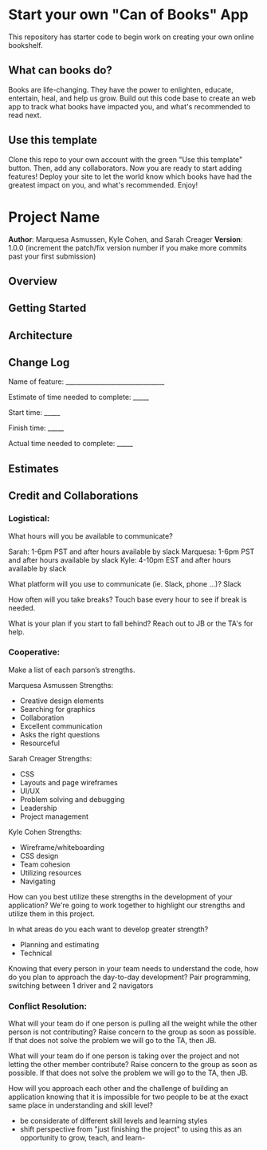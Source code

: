 # Start your own "Can of Books" App

This repository has starter code to begin work on creating your own online bookshelf.

## What can books do?

Books are life-changing. They have the power to enlighten, educate, entertain, heal, and help us grow. Build out this code base to create an web app to track what books have impacted you, and what's recommended to read next.

## Use this template

Clone this repo to your own account with the green "Use this template" button. Then, add any collaborators. Now you are ready to start adding features! Deploy your site to let the world know which books have had the greatest impact on you, and what's recommended. Enjoy!

# Project Name

**Author**: Marquesa Asmussen, Kyle Cohen, and Sarah Creager
**Version**: 1.0.0 (increment the patch/fix version number if you make more commits past your first submission)

## Overview
<!-- Provide a high level overview of what this application is and why you are building it, beyond the fact that it's an assignment for this class. (i.e. What's your problem domain?) -->

## Getting Started
<!-- What are the steps that a user must take in order to build this app on their own machine and get it running? -->

## Architecture
<!-- Provide a detailed description of the application design. What technologies (languages, libraries, etc) you're using, and any other relevant design information. -->

## Change Log
<!-- Use this area to document the iterative changes made to your application as each feature is successfully implemented. Use time stamps. Here's an example:

01-01-2001 4:59pm - Application now has a fully-functional express server, with a GET route for the location resource. -->

Name of feature: _______________________________

Estimate of time needed to complete: _____

Start time: _____

Finish time: _____

Actual time needed to complete: _____

## Estimates
<!-- See below -->

## Credit and Collaborations
<!-- Give credit (and a link) to other people or resources that helped you build this application. -->

### Logistical:

What hours will you be available to communicate?

Sarah: 1-6pm PST and after hours available by slack
Marquesa: 1-6pm PST and after hours available by slack
Kyle: 4-10pm EST and after hours available by slack

What platform will you use to communicate (ie. Slack, phone …)?
Slack

How often will you take breaks?
Touch base every hour to see if break is needed.

What is your plan if you start to fall behind?
Reach out to JB or the TA's for help.

### Cooperative:

Make a list of each parson’s strengths.

Marquesa Asmussen Strengths:

* Creative design elements
* Searching for graphics
* Collaboration
* Excellent communication
* Asks the right questions
* Resourceful

Sarah Creager Strengths:

* CSS
* Layouts and page wireframes
* UI/UX
* Problem solving and debugging
* Leadership
* Project management

Kyle Cohen Strengths: 

* Wireframe/whiteboarding
* CSS design
* Team cohesion
* Utilizing resources
* Navigating

How can you best utilize these strengths in the development of your application?
We're going to work together to highlight our strengths and utilize them in this project.

In what areas do you each want to develop greater strength?

* Planning and estimating
* Technical

Knowing that every person in your team needs to understand the code, how do you plan to approach the day-to-day development?
Pair programming, switching between 1 driver and 2 navigators

### Conflict Resolution:

What will your team do if one person is pulling all the weight while the other person is not contributing?
Raise concern to the group as soon as possible. If that does not solve the problem we will go to the TA, then JB.

What will your team do if one person is taking over the project and not letting the other member contribute?
Raise concern to the group as soon as possible. If that does not solve the problem we will go to the TA, then JB.

How will you approach each other and the challenge of building an application knowing that it is impossible for two people to be at the exact same place in understanding and skill level?

* be considerate of different skill levels and learning styles
* shift perspective from "just finishing the project" to using this as an opportunity to grow, teach, and learn-